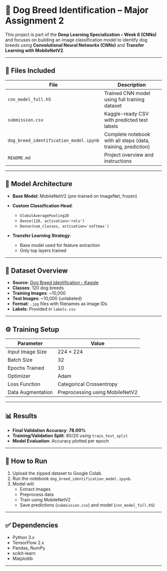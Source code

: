 # 🐶 Dog Breed Identification – Major Assignment 2

This project is part of the **Deep Learning Specialization – Week 6 (CNNs)** and focuses on building an image classification model to identify dog breeds using **Convolutional Neural Networks (CNNs)** and **Transfer Learning with MobileNetV2**.

---

## 📁 Files Included

| File                     | Description                                      |
|--------------------------|--------------------------------------------------|
| `cnn_model_full.h5`      | Trained CNN model using full training dataset    |
| `submission.csv`         | Kaggle-ready CSV with predicted test labels      |
| `dog_breed_identification_model.ipynb` | Complete notebook with all steps (data, training, prediction) |
| `README.md`              | Project overview and instructions                |

---

## 🧠 Model Architecture

- **Base Model**: MobileNetV2 (pre-trained on ImageNet, frozen)
- **Custom Classification Head**:
  - `GlobalAveragePooling2D`
  - `Dense(128, activation='relu')`
  - `Dense(num_classes, activation='softmax')`

- **Transfer Learning Strategy**:
  - Base model used for feature extraction
  - Only top layers trained

---

## 🔁 Dataset Overview

- **Source**: [Dog Breed Identification - Kaggle](https://www.kaggle.com/c/dog-breed-identification/)
- **Classes**: 120 dog breeds
- **Training Images**: ~10,000
- **Test Images**: ~10,000 (unlabeled)
- **Format**: `.jpg` files with filenames as image IDs
- **Labels**: Provided in `labels.csv`

---

## ⚙️ Training Setup

| Parameter        | Value         |
|------------------|---------------|
| Input Image Size | 224 × 224     |
| Batch Size       | 32            |
| Epochs Trained   | 10            |
| Optimizer        | Adam          |
| Loss Function    | Categorical Crossentropy |
| Data Augmentation | Preprocessing using MobileNetV2 |

---

## 📊 Results

- **Final Validation Accuracy**: **78.00%**
- **Training/Validation Split**: 80/20 using `train_test_split`
- **Model Evaluation**: Accuracy plotted per epoch

---

## 📌 How to Run

1. Upload the zipped dataset to Google Colab.
2. Run the notebook `dog_breed_identification_model.ipynb`.
3. Model will:
   - Extract images
   - Preprocess data
   - Train using MobileNetV2
   - Save predictions (`submission.csv`) and model (`cnn_model_full.h5`)

---

## ✅ Dependencies

- Python 3.x  
- TensorFlow 2.x  
- Pandas, NumPy  
- scikit-learn  
- Matplotlib

---



